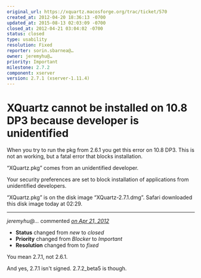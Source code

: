 ```yaml
---
original_url: https://xquartz.macosforge.org/trac/ticket/570
created_at: 2012-04-20 18:36:13 -0700
updated_at: 2015-08-13 02:03:09 -0700
closed_at: 2012-04-21 03:04:02 -0700
status: closed
type: usability
resolution: Fixed
reporter: sorin.sbarnea@…
owner: jeremyhu@…
priority: Important
milestone: 2.7.2
component: xserver
version: 2.7.1 (xserver-1.11.4)
---
```


XQuartz cannot be installed on 10.8 DP3 because developer is unidentified
=========================================================================


When you try to run the pkg from 2.6.1 you get this error on 10.8 DP3. This is not an working, but a fatal error that blocks installation.

“XQuartz.pkg” comes from an unidentified developer.

Your security preferences are set to block installation of applications from unidentified developers.

“XQuartz.pkg” is on the disk image “XQuartz-2.7.1.dmg”. Safari downloaded this disk image today at 02:29.



---

*jeremyhu@…* commented *[on Apr 21, 2012](https://xquartz.macosforge.org/trac/ticket/570#comment:1 "April 21, 2012 at 3:04 AM PDT")*

-   **Status** changed from *new* to *closed*
-   **Priority** changed from *Blocker* to *Important*
-   **Resolution** changed from to *fixed*

You mean 2.7.1, not 2.6.1.

And yes, 2.7.1 isn't signed. 2.7.2\_beta5 is though.



